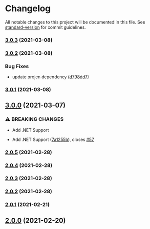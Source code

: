 # Changelog

All notable changes to this project will be documented in this file. See [standard-version](https://github.com/conventional-changelog/standard-version) for commit guidelines.

### [3.0.3](https://github.com/seeebiii/ses-email-forwarding/compare/v3.0.2...v3.0.3) (2021-03-08)

### [3.0.2](https://github.com/seeebiii/ses-email-forwarding/compare/v3.0.1...v3.0.2) (2021-03-08)


### Bug Fixes

* update projen dependency ([d798dd7](https://github.com/seeebiii/ses-email-forwarding/commit/d798dd7f6acd2caa6cf7654bf8520c53c200fe83))

### [3.0.1](https://github.com/seeebiii/ses-email-forwarding/compare/v3.0.0...v3.0.1) (2021-03-08)

## [3.0.0](https://github.com/seeebiii/ses-email-forwarding/compare/v2.0.5...v3.0.0) (2021-03-07)


### ⚠ BREAKING CHANGES

* Add .NET Support

* Add .NET Support ([7a1255b](https://github.com/seeebiii/ses-email-forwarding/commit/7a1255b63fd895789161d46a45878107fd3b12e8)), closes [#57](https://github.com/seeebiii/ses-email-forwarding/issues/57)

### [2.0.5](https://github.com/seeebiii/ses-email-forwarding/compare/v2.0.4...v2.0.5) (2021-02-28)

### [2.0.4](https://github.com/seeebiii/ses-email-forwarding/compare/v2.0.3...v2.0.4) (2021-02-28)

### [2.0.3](https://github.com/seeebiii/ses-email-forwarding/compare/v2.0.2...v2.0.3) (2021-02-28)

### [2.0.2](https://github.com/seeebiii/ses-email-forwarding/compare/v2.0.1...v2.0.2) (2021-02-28)

### [2.0.1](https://github.com/seeebiii/ses-email-forwarding/compare/v2.0.0...v2.0.1) (2021-02-21)

## [2.0.0](https://github.com/seeebiii/ses-email-forwarding/compare/v1.0.1...v2.0.0) (2021-02-20)
